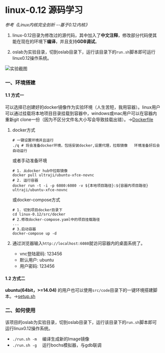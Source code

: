 # linux-0.12 源码学习

*参考《Linux内核完全剖析 --基于0.12内核》*

1. linux-0.12目录为修改过的源代码，其中加入了**中文注释**，修改部分代码使其能在现在的环境下**编译**，并且支持**GDB调试**。

2. oslab为实验目录，切到oslab目录下，运行该目录下的`run.sh`脚本即可运行linux0.12操作系统。

![实验截图](/src/.pic/oslab.jpg)

### 一、环境搭建

#### 1.1 方式一

可以选择已创建好的docker镜像作为实验环境（人生苦短，我用容器）。linux用户可以通过挂载将本地项目目录挂载到容器中，windows或mac用户可以在容器内重新git clone一份（因为不区分文件名大小写会导致挂载出错）。->[Dockerfile](src/docker/Dockerfile)

1. docker方式

    ```
    # 一键设置环境并且运行
    ./q # 将会准备docker环境，包括安装docker,设置代理，拉取镜像   环境准备好后会自动运行
    ``` 
    
    或者手动准备环境

    ```shell
    # 1. 从docker hub中拉取镜像
    docker pull ultraji/ubuntu-xfce-novnc
    # 2. 运行容器
    docker run -t -i -p 6080:6080 -v ${本地项目路径}:${容器内项目路径} ultraji/ubuntu-xfce-novnc
    ```

    或docker-compose方式

    ```shell
    # 1. 切到项目docker目录下
    cd linux-0.12/src/docker
    # 2.修改docker-compose.yaml中的项目挂载路径
    ...
    # 3.启动容器
    docker-compose up -d
    ```

2. 通过浏览器输入```http://localhost:6080```就访问容器内的桌面系统了。

    - vnc登陆密码: 123456
    - 默认用户: ubuntu
    - 用户密码: 123456

#### 1.2 方式二

**ubuntu(64bit，>=14.04)** 的用户也可以使用`src/code`目录下的一键环境搭建脚本。->[setup.sh](src/code/setup.sh)

### 二、如何使用

该项目的oslab为实验目录，切到oslab目录下，运行该目录下的`run.sh`脚本即可运行linux0.12操作系统。

- `./run.sh -m` &emsp;编译生成新的Image镜像
- `./run.sh -g` &emsp;运行bochs模拟器，与gdb联调
